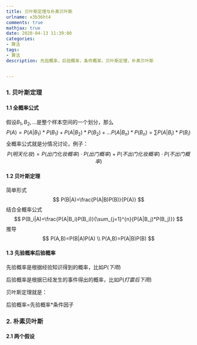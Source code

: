 ```yaml
---
title: 贝叶斯定理与朴素贝叶斯
urlname: x3b36ht4
comments: true
mathjax: true
date: 2020-04-13 11:39:00
categories:
- 算法
tags:
- 算法
description: 先验概率，后验概率，条件概率，贝叶斯定理，朴素贝叶斯


---
```


### 1. 贝叶斯定理

#### 1.1 全概率公式

假设$B_1,B_2,…$是整个样本空间的一个划分，那么
$$
P(A)=P(A|B_1)*P(B_1)+P(A|B_2)*P(B_2)+...P(A|B_n)*P(B_n)=\sum{P(A|B_i)*P(B_i)}
$$
全概率公式就是分情况讨论，例子：
$$
P(明天化妆)=P(出门化妆概率){\cdot}P(出门概率)+P(不出门化妆概率){\cdot}P(不出门概率)
$$

#### 1.2 贝叶斯定理

简单形式
$$
P(B|A)=\frac{P(A|B)P(B)}{P(A)}
$$
结合全概率公式
$$
P(B_i|A)=\frac{P(A|B_i)P(B_i)}{\sum_{j=1}^{n}{P(A|B_j)*P(B_j)}}
$$
推导
$$
P(A,B)=P(B|A)P(A) \\
P(A,B)=P(A|B)P(B)
$$

#### 1.3 先验概率后验概率

先验概率是根据经验知识得到的概率，比如$P(下雨)$

后验概率是根据已经发生的事件得出的概率，比如$P(打雷后下雨)$

贝叶斯定理就是：

后验概率=先验概率*条件因子

### 2. 朴素贝叶斯

#### 2.1 两个假设

